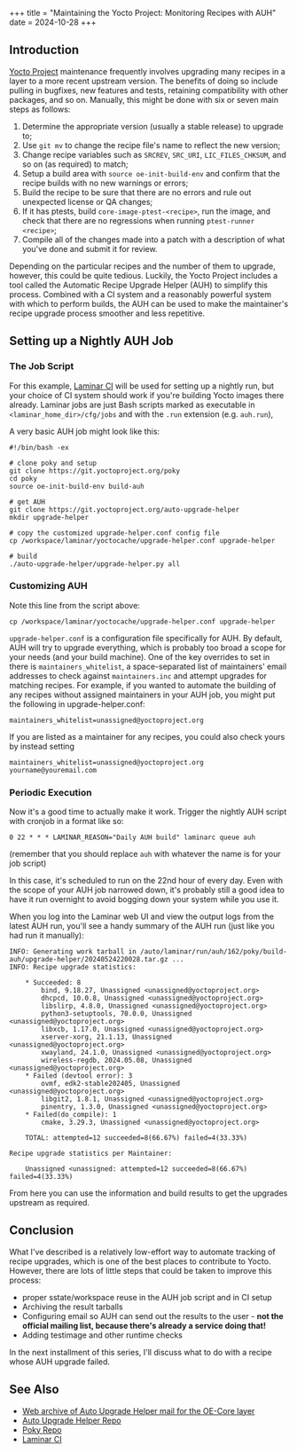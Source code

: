 +++
title = "Maintaining the Yocto Project: Monitoring Recipes with AUH"
date = 2024-10-28
+++

## Introduction

[Yocto Project](https://www.yoctoproject.org/) maintenance frequently
involves upgrading many recipes in a layer to a more recent upstream
version. The benefits of doing so include pulling in bugfixes, new
features and tests, retaining compatibility with other packages, and so
on. Manually, this might be done with six or seven main steps as
follows:

1. Determine the appropriate version (usually a stable release) to
   upgrade to;
2. Use `git mv` to change the recipe file's name to reflect the new
   version;
3. Change recipe variables such as `SRCREV`, `SRC_URI`,
   `LIC_FILES_CHKSUM`, and so on (as required) to match;
4. Setup a build area with `source oe-init-build-env` and confirm that
   the recipe builds with no new warnings or errors;
5. Build the recipe to be sure that there are no errors and rule out
   unexpected license or QA changes;
6. If it has ptests, build `core-image-ptest-<recipe>`, run the image,
   and check that there are no regressions when running `ptest-runner
   <recipe>`;
7. Compile all of the changes made into a patch with a description of
   what you've done and submit it for review.

Depending on the particular recipes and the number of them to upgrade,
however, this could be quite tedious. Luckily, the Yocto Project
includes a tool called the Automatic Recipe Upgrade Helper (AUH) to
simplify this process. Combined with a CI system and a reasonably
powerful system with which to perform builds, the AUH can be used to
make the maintainer's recipe upgrade process smoother and less
repetitive.

## Setting up a Nightly AUH Job

### The Job Script

For this example, [Laminar CI](https://laminar.ohwg.net/) will be used
for setting up a nightly run, but your choice of CI system should work
if you're building Yocto images there already. Laminar jobs are just
Bash scripts marked as executable in `<laminar_home_dir>/cfg/jobs` and
with the `.run` extension (e.g. `auh.run`),

A very basic AUH job might look like this:

```
#!/bin/bash -ex

# clone poky and setup
git clone https://git.yoctoproject.org/poky
cd poky
source oe-init-build-env build-auh

# get AUH
git clone https://git.yoctoproject.org/auto-upgrade-helper
mkdir upgrade-helper

# copy the customized upgrade-helper.conf config file
cp /workspace/laminar/yoctocache/upgrade-helper.conf upgrade-helper

# build
./auto-upgrade-helper/upgrade-helper.py all
```

### Customizing AUH

Note this line from the script above:

```
cp /workspace/laminar/yoctocache/upgrade-helper.conf upgrade-helper
```

`upgrade-helper.conf` is a configuration file specifically for AUH. By
default, AUH will try to upgrade everything, which is probably too broad
a scope for your needs (and your build machine). One of the key
overrides to set in there is `maintainers_whitelist`, a space-separated
list of maintainers' email addresses to check against `maintainers.inc`
and attempt upgrades for matching recipes. For example, if you wanted to
automate the building of any recipes without assigned maintainers in
your AUH job, you might put the following in upgrade-helper.conf:

```
maintainers_whitelist=unassigned@yoctoproject.org
```

If you are listed as a maintainer for any recipes, you could also check
yours by instead setting

```
maintainers_whitelist=unassigned@yoctoproject.org yourname@youremail.com
```

### Periodic Execution

Now it's a good time to actually make it work. Trigger the nightly AUH
script with cronjob in a format like so:

```
0 22 * * * LAMINAR_REASON="Daily AUH build" laminarc queue auh
```

(remember that you should replace `auh` with whatever the name is for your
job script)

In this case, it's scheduled to run on the 22nd hour of every day. Even
with the scope of your AUH job narrowed down, it's probably still a good
idea to have it run overnight to avoid bogging down your system while
you use it.

When you log into the Laminar web UI and view the output logs from the
latest AUH run, you'll see a handy summary of the AUH run (just like you
had run it manually):

```
INFO: Generating work tarball in /auto/laminar/run/auh/162/poky/build-auh/upgrade-helper/20240524220028.tar.gz ...
INFO: Recipe upgrade statistics:

    * Succeeded: 8
        bind, 9.18.27, Unassigned <unassigned@yoctoproject.org>
        dhcpcd, 10.0.8, Unassigned <unassigned@yoctoproject.org>
        libslirp, 4.8.0, Unassigned <unassigned@yoctoproject.org>
        python3-setuptools, 70.0.0, Unassigned <unassigned@yoctoproject.org>
        libxcb, 1.17.0, Unassigned <unassigned@yoctoproject.org>
        xserver-xorg, 21.1.13, Unassigned <unassigned@yoctoproject.org>
        xwayland, 24.1.0, Unassigned <unassigned@yoctoproject.org>
        wireless-regdb, 2024.05.08, Unassigned <unassigned@yoctoproject.org>
    * Failed (devtool error): 3
        ovmf, edk2-stable202405, Unassigned <unassigned@yoctoproject.org>
        libgit2, 1.8.1, Unassigned <unassigned@yoctoproject.org>
        pinentry, 1.3.0, Unassigned <unassigned@yoctoproject.org>
    * Failed(do_compile): 1
        cmake, 3.29.3, Unassigned <unassigned@yoctoproject.org>

    TOTAL: attempted=12 succeeded=8(66.67%) failed=4(33.33%)

Recipe upgrade statistics per Maintainer:

    Unassigned <unassigned: attempted=12 succeeded=8(66.67%) failed=4(33.33%)
```

From here you can use the information and build results to get the
upgrades upstream as required.

## Conclusion

What I've described is a relatively low-effort way to automate tracking
of recipe upgrades, which is one of the best places to contribute to
Yocto. However, there are lots of little steps that could be taken to
improve this process:

- proper sstate/workspace reuse in the AUH job script and in CI setup
- Archiving the result tarballs
- Configuring email so AUH can send out the results to the user - **not
  the official mailing list, because there's already a service doing
  that!**
- Adding testimage and other runtime checks

In the next installment of this series, I'll discuss what to do with a
recipe whose AUH upgrade failed.

## See Also

- [Web archive of Auto Upgrade Helper mail for the OE-Core layer](https://lists.openembedded.org/g/openembedded-core/search?q=posterid:4563390)
- [Auto Upgrade Helper Repo](https://git.yoctoproject.org/auto-upgrade-helper/)
- [Poky Repo](https://git.yoctoproject.org/poky/)
- [Laminar CI](https://laminar.ohwg.net/)
